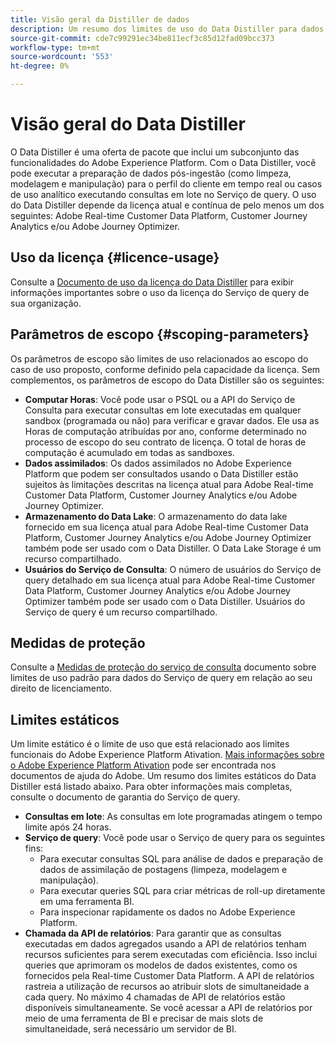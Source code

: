```yaml
---
title: Visão geral da Distiller de dados
description: Um resumo dos limites de uso do Data Distiller para dados do Serviço de query em relação ao seu direito de licenciamento.
source-git-commit: cde7c99291ec34be811ecf3c85d12fad09bcc373
workflow-type: tm+mt
source-wordcount: '553'
ht-degree: 0%

---
```


# Visão geral do Data Distiller

O Data Distiller é uma oferta de pacote que inclui um subconjunto das funcionalidades do Adobe Experience Platform. Com o Data Distiller, você pode executar a preparação de dados pós-ingestão (como limpeza, modelagem e manipulação) para o perfil do cliente em tempo real ou casos de uso analítico executando consultas em lote no Serviço de query. O uso do Data Distiller depende da licença atual e contínua de pelo menos um dos seguintes: Adobe Real-time Customer Data Platform, Customer Journey Analytics e/ou Adobe Journey Optimizer.

## Uso da licença {#licence-usage}

Consulte a [Documento de uso da licença do Data Distiller](./licence-usage.md) para exibir informações importantes sobre o uso da licença do Serviço de query de sua organização.

## Parâmetros de escopo {#scoping-parameters}

Os parâmetros de escopo são limites de uso relacionados ao escopo do caso de uso proposto, conforme definido pela capacidade da licença. Sem complementos, os parâmetros de escopo do Data Distiller são os seguintes:

* **Computar Horas**: Você pode usar o PSQL ou a API do Serviço de Consulta para executar consultas em lote executadas em qualquer sandbox (programada ou não) para verificar e gravar dados. Ele usa as Horas de computação atribuídas por ano, conforme determinado no processo de escopo do seu contrato de licença. O total de horas de computação é acumulado em todas as sandboxes.
* **Dados assimilados**: Os dados assimilados no Adobe Experience Platform que podem ser consultados usando o Data Distiller estão sujeitos às limitações descritas na licença atual para Adobe Real-time Customer Data Platform, Customer Journey Analytics e/ou Adobe Journey Optimizer.
* **Armazenamento do Data Lake**: O armazenamento do data lake fornecido em sua licença atual para Adobe Real-time Customer Data Platform, Customer Journey Analytics e/ou Adobe Journey Optimizer também pode ser usado com o Data Distiller. O Data Lake Storage é um recurso compartilhado.
* **Usuários do Serviço de Consulta**: O número de usuários do Serviço de query detalhado em sua licença atual para Adobe Real-time Customer Data Platform, Customer Journey Analytics e/ou Adobe Journey Optimizer também pode ser usado com o Data Distiller. Usuários do Serviço de query é um recurso compartilhado.

## Medidas de proteção

Consulte a [Medidas de proteção do serviço de consulta](../guardrails.md) documento sobre limites de uso padrão para dados do Serviço de query em relação ao seu direito de licenciamento.

## Limites estáticos

Um limite estático é o limite de uso que está relacionado aos limites funcionais do Adobe Experience Platform Ativation. [Mais informações sobre o Adobe Experience Platform Ativation](https://helpx.adobe.com/ca/legal/product-descriptions/adobe-experience-platform0.html) pode ser encontrada nos documentos de ajuda do Adobe. Um resumo dos limites estáticos do Data Distiller está listado abaixo. Para obter informações mais completas, consulte o documento de garantia do Serviço de query.

* **Consultas em lote**: As consultas em lote programadas atingem o tempo limite após 24 horas.
* **Serviço de query**: Você pode usar o Serviço de query para os seguintes fins:
   * Para executar consultas SQL para análise de dados e preparação de dados de assimilação de postagens (limpeza, modelagem e manipulação).
   * Para executar queries SQL para criar métricas de roll-up diretamente em uma ferramenta BI.
   * Para inspecionar rapidamente os dados no Adobe Experience Platform.
* **Chamada da API de relatórios**: Para garantir que as consultas executadas em dados agregados usando a API de relatórios tenham recursos suficientes para serem executadas com eficiência. Isso inclui queries que aprimoram os modelos de dados existentes, como os fornecidos pela Real-time Customer Data Platform. A API de relatórios rastreia a utilização de recursos ao atribuir slots de simultaneidade a cada query. No máximo 4 chamadas de API de relatórios estão disponíveis simultaneamente. Se você acessar a API de relatórios por meio de uma ferramenta de BI e precisar de mais slots de simultaneidade, será necessário um servidor de BI.


